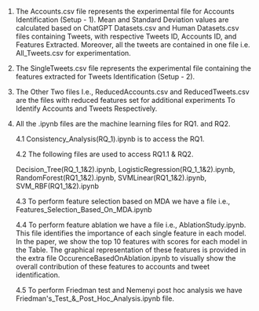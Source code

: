 1. The Accounts.csv file represents the experimental file for Accounts Identification (Setup - 1). Mean and Standard Deviation values are calculated based on ChatGPT Datasets.csv and Human Datasets.csv files  containing Tweets, with respective Tweets ID, Accounts ID, and Features Extracted. Moreover, all the tweets are contained in one file i.e. All_Tweets.csv for experimentation.

2. The SingleTweets.csv file represents the experimental file containing the features extracted for Tweets Identification  (Setup - 2). 

3. The Other Two files I.e., ReducedAccounts.csv and ReducedTweets.csv are the files with reduced features set for additional experiments To Identify Accounts and Tweets Respectively.

4. All the .ipynb files are the machine learning files for RQ1. and RQ2.
   
   4.1 Consistency_Analysis(RQ_1).ipynb is to access the RQ1.
   
   4.2 The following files are used to access RQ1.1 & RQ2.

   Decision_Tree(RQ_1_1&2).ipynb, 
   LogisticRegression(RQ_1_1&2).ipynb, 
   RandomForest(RQ1_1&2).ipynb, 
   SVMLinear(RQ1_1&2).ipynb, 
   SVM_RBF(RQ1_1&2).ipynb

   4.3 To perform feature selection based on MDA we have a file i.e., Features_Selection_Based_On_MDA.ipynb
   
   4.4 To perform feature ablation we have a file i.e., AblationStudy.ipynb. This file identifies the importance of each single feature in each model. In the paper, we show the top 10 features with scores for each model in the Table. The graphical representation of these features is provided in the extra file OccurenceBasedOnAblation.ipynb to visually show the overall contribution of these features to accounts and tweet identification.

   4.5 To perform Friedman test and Nemenyi post hoc analysis we have Friedman's_Test_&_Post_Hoc_Analysis.ipynb file.
   
   
   








